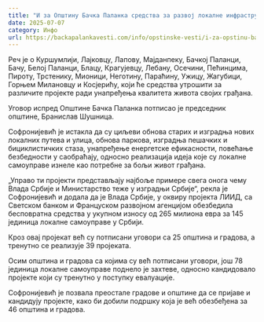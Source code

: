 ```yaml
---
title: "И за Општину Бачка Паланка средства за развој локалне инфраструктуре"
date: 2025-07-07
category: Инфо
url: https://backapalankavesti.com/info/opstinske-vesti/i-za-opstinu-backa-palanka-sredstva-za-razvoj-lokalne-infrastrukture/
---
```


Реч је о Куршумлији, Лајковцу, Лапову, Мајданпеку, Бачкој Паланци, Бачу, Белој Паланци, Блацу, Крагујевцу, Лебану, Осечини, Пећинцима, Пироту, Трстенику, Мионици, Неготину, Параћину, Ужицу, Жагубици, Горњем Милановцу и Косјерићу, који ће средства утрошити за различите пројекте ради унапређења квалитета живота својих грађана.

Уговор испред Општине Бачка Паланка потписао је председник општине, Бранислав Шушница.

Софронијевић је истакла да су циљеви обнова старих и изградња нових локалних путева и улица, обнова паркова, изградња пешачких и бициклистичких стаза, унапређење енергетске ефикасности, повећање безбедности у саобраћају, односно реализација идеја које су локалне самоуправе изнеле као потребне за бољи живот грађана.

„Управо ти пројекти представљају најбоље примере свега онога чему Влада Србије и Министарство теже у изградњи Србије“, рекла је Софронијевић и додала да је Влада Србије, у оквиру пројекта ЛИИД, са Светском банком и Француском развојном агенцијом обезбедила бесповратна средства у укупном износу од 265 милиона евра за 145 јединица локалне самоуправе у Србији.

Кроз овај пројекат већ су потписани уговори са 25 општина и градова, а тренутно се реализује 39 пројеката.

Осим општина и градова са којима су већ потписани уговори, још 78 јединица локалне самоуправе поднело је захтеве, односно кандидовало пројекте који су тренутно у поступку евалуације.

Софронијевић је позвала преостале градове и општине да се пријаве и кандидују пројекте, како би добили подршку која је већ обезбеђена за 46 општина и градова.
